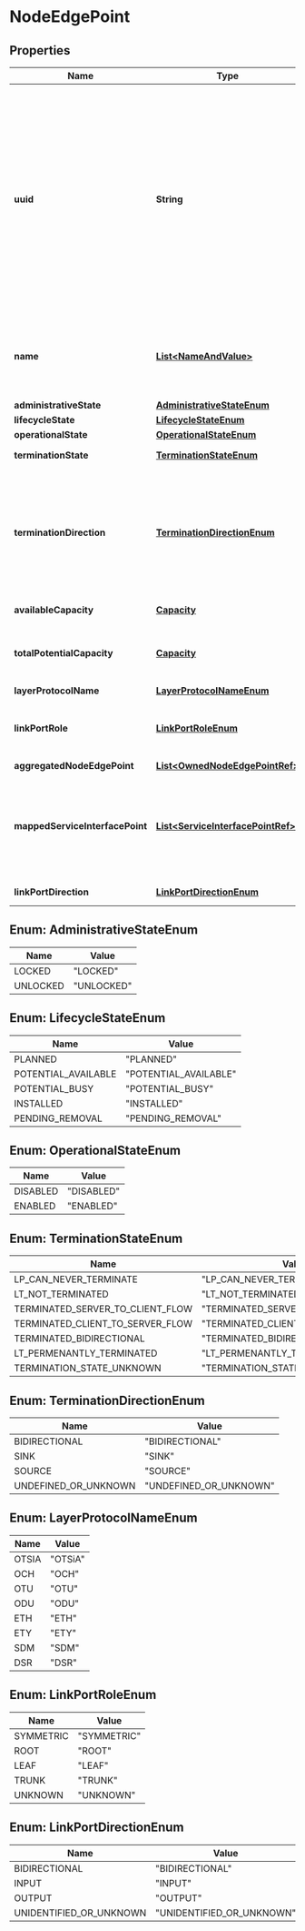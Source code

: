 
# NodeEdgePoint

## Properties
Name | Type | Description | Notes
------------ | ------------- | ------------- | -------------
**uuid** | **String** | UUID: An identifier that is universally unique within an identifier space, where the identifier space is itself globally unique, and immutable. An UUID carries no semantics with respect to the purpose or state of the entity. UUID here uses string representation as defined in RFC 4122.  The canonical representation uses lowercase characters. Pattern: [0-9a-fA-F]{8}-[0-9a-fA-F]{4}-[0-9a-fA-F]{4}-&#39; + &#39;[0-9a-fA-F]{4}-[0-9a-fA-F]{12} Example of a UUID in string representation: f81d4fae-7dec-11d0-a765-00a0c91e6bf6 |  [optional]
**name** | [**List&lt;NameAndValue&gt;**](NameAndValue.md) | List of names. A property of an entity with a value that is unique in some namespace but may change during the life of the entity. A name carries no semantics with respect to the purpose of the entity. |  [optional]
**administrativeState** | [**AdministrativeStateEnum**](#AdministrativeStateEnum) |  |  [optional]
**lifecycleState** | [**LifecycleStateEnum**](#LifecycleStateEnum) |  |  [optional]
**operationalState** | [**OperationalStateEnum**](#OperationalStateEnum) |  |  [optional]
**terminationState** | [**TerminationStateEnum**](#TerminationStateEnum) | Indicates whether the layer is terminated and if so how. |  [optional]
**terminationDirection** | [**TerminationDirectionEnum**](#TerminationDirectionEnum) | The overall directionality of the LP. - A BIDIRECTIONAL LP will have some SINK and/or SOURCE flowss. - A SINK LP can only contain elements with SINK flows or CONTRA_DIRECTION_SOURCE flows - A SOURCE LP can only contain SOURCE flows or CONTRA_DIRECTION_SINK flows |  [optional]
**availableCapacity** | [**Capacity**](Capacity.md) | Capacity available to be assigned. |  [optional]
**totalPotentialCapacity** | [**Capacity**](Capacity.md) | An optimistic view of the capacity of the TopologicalEntity assuming that any shared capacity is available to be taken. |  [optional]
**layerProtocolName** | [**LayerProtocolNameEnum**](#LayerProtocolNameEnum) |  |  [optional]
**linkPortRole** | [**LinkPortRoleEnum**](#LinkPortRoleEnum) | Each LinkEnd of the Link has a role (e.g., symmetric, hub, spoke, leaf, root)  in the context of the Link with respect to the Link function.  |  [optional]
**aggregatedNodeEdgePoint** | [**List&lt;OwnedNodeEdgePointRef&gt;**](OwnedNodeEdgePointRef.md) |  |  [optional]
**mappedServiceInterfacePoint** | [**List&lt;ServiceInterfacePointRef&gt;**](ServiceInterfacePointRef.md) | NodeEdgePoint mapped to more than ServiceInterfacePoint (slicing/virtualizing) or a ServiceInterfacePoint mapped to more than one NodeEdgePoint (load balancing/Resilience) should be considered experimental |  [optional]
**linkPortDirection** | [**LinkPortDirectionEnum**](#LinkPortDirectionEnum) | The orientation of defined flow at the LinkEnd. |  [optional]


<a name="AdministrativeStateEnum"></a>
## Enum: AdministrativeStateEnum
Name | Value
---- | -----
LOCKED | &quot;LOCKED&quot;
UNLOCKED | &quot;UNLOCKED&quot;


<a name="LifecycleStateEnum"></a>
## Enum: LifecycleStateEnum
Name | Value
---- | -----
PLANNED | &quot;PLANNED&quot;
POTENTIAL_AVAILABLE | &quot;POTENTIAL_AVAILABLE&quot;
POTENTIAL_BUSY | &quot;POTENTIAL_BUSY&quot;
INSTALLED | &quot;INSTALLED&quot;
PENDING_REMOVAL | &quot;PENDING_REMOVAL&quot;


<a name="OperationalStateEnum"></a>
## Enum: OperationalStateEnum
Name | Value
---- | -----
DISABLED | &quot;DISABLED&quot;
ENABLED | &quot;ENABLED&quot;


<a name="TerminationStateEnum"></a>
## Enum: TerminationStateEnum
Name | Value
---- | -----
LP_CAN_NEVER_TERMINATE | &quot;LP_CAN_NEVER_TERMINATE&quot;
LT_NOT_TERMINATED | &quot;LT_NOT_TERMINATED&quot;
TERMINATED_SERVER_TO_CLIENT_FLOW | &quot;TERMINATED_SERVER_TO_CLIENT_FLOW&quot;
TERMINATED_CLIENT_TO_SERVER_FLOW | &quot;TERMINATED_CLIENT_TO_SERVER_FLOW&quot;
TERMINATED_BIDIRECTIONAL | &quot;TERMINATED_BIDIRECTIONAL&quot;
LT_PERMENANTLY_TERMINATED | &quot;LT_PERMENANTLY_TERMINATED&quot;
TERMINATION_STATE_UNKNOWN | &quot;TERMINATION_STATE_UNKNOWN&quot;


<a name="TerminationDirectionEnum"></a>
## Enum: TerminationDirectionEnum
Name | Value
---- | -----
BIDIRECTIONAL | &quot;BIDIRECTIONAL&quot;
SINK | &quot;SINK&quot;
SOURCE | &quot;SOURCE&quot;
UNDEFINED_OR_UNKNOWN | &quot;UNDEFINED_OR_UNKNOWN&quot;


<a name="LayerProtocolNameEnum"></a>
## Enum: LayerProtocolNameEnum
Name | Value
---- | -----
OTSIA | &quot;OTSiA&quot;
OCH | &quot;OCH&quot;
OTU | &quot;OTU&quot;
ODU | &quot;ODU&quot;
ETH | &quot;ETH&quot;
ETY | &quot;ETY&quot;
SDM | &quot;SDM&quot;
DSR | &quot;DSR&quot;


<a name="LinkPortRoleEnum"></a>
## Enum: LinkPortRoleEnum
Name | Value
---- | -----
SYMMETRIC | &quot;SYMMETRIC&quot;
ROOT | &quot;ROOT&quot;
LEAF | &quot;LEAF&quot;
TRUNK | &quot;TRUNK&quot;
UNKNOWN | &quot;UNKNOWN&quot;


<a name="LinkPortDirectionEnum"></a>
## Enum: LinkPortDirectionEnum
Name | Value
---- | -----
BIDIRECTIONAL | &quot;BIDIRECTIONAL&quot;
INPUT | &quot;INPUT&quot;
OUTPUT | &quot;OUTPUT&quot;
UNIDENTIFIED_OR_UNKNOWN | &quot;UNIDENTIFIED_OR_UNKNOWN&quot;



